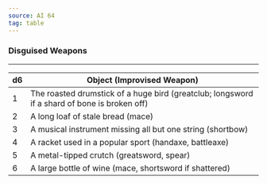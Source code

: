 ```yaml
---
source: AI 64
tag: table
---
```


### Disguised Weapons
---
|d6|Object (Improvised Weapon)|
|----|------------|
|1|The roasted drumstick of a huge bird (greatclub; longsword if a shard of bone is broken off)|
|2|A long loaf of stale bread (mace)|
|3|A musical instrument missing all but one string (shortbow)|
|4|A racket used in a popular sport (handaxe, battleaxe)|
|5|A metal-tipped crutch (greatsword, spear)|
|6|A large bottle of wine (mace, shortsword if shattered)|
